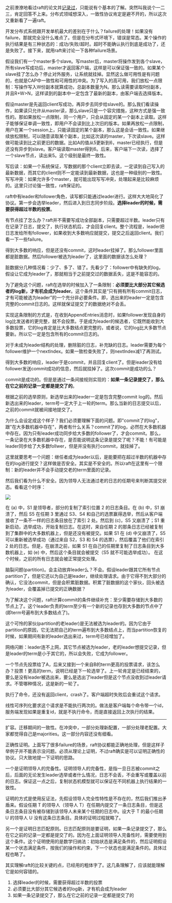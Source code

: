 之前潦潦地看过raft的论文并[记录过](./raft.md)，只能说有个基本的了解。突然叫我说个一二三，肯定回答不上来。分布式领域想深入，一致性协议肯定是避不开的，所以这次又重新看了一遍raft。

开发分布式系统跟开发单机最大的差别在于什么？failure的处理！如果没有failure，那就完全没什么难点了。但是在分布式环境下，错误是常态。某个操作的执行结果是有三种状态的：成功/失败/超时。超时不能确认执行到底是成功了，还是失败了。接下来，就用raft来讨论一下各种failure场景。

假设我们有一个master多个slave。写master后，master将操作发到各个slave，所有slave写成功后，master才返回客户端，这样是可以保证强一致的。如果某个slave挂了怎么办？停止对外服务，让系统就挂掉。显然这么做可用性是有问题的，也就是CAP中一致性和可用性的冲突。为了写入的高可用，我们放松一点限制：写操作写入W份副本就算成功，总副本数量为N。那么读需要读取R份副本，并且R+W>N，这样读到的副本中一定包含了最新的副本，由客户端去选择版本。

假设master是先返回client写成功，再异步去同步给slave的。那么我们看读操作，如果读只允许从master读，那么slave只是一个容灾措施，这种方式是强一致性的。那如果放松一点限制，同一个用户，只会从固定的某一个副本上读取。这样子能够保证单调一致性，即用户不会读到比上次旧的版本。如果再放松一点限制，用户在某一个session上，只能读固定的某个副本，那么这是会话一致性。如果继续放松限制，可以随意读取某个副本，比如这次读的master，下次读slave。这样做可能读到比之前更旧的数据。比如A的值从5更新到6，master已经执行，但是还没有异步到slave。客户端读取master得到6。后来，客户端下一次读，选择了一个slave节点，读出来5。这个级别是最终一致性。

写后读：如果一个系统保证，写数据的那个client立即去读，一定读到自己写入的最新数据，而其它的client则不一定能读到最新数据，这也是一种级别的一致性。写写冲突：如果允许多个master，就可能出现写写冲突，处理起来是比较麻烦的。这里只讨论强一致性，raft保证的。

raft中有leader和follower角色，读写都只能通过leader进行。这样大大地简化了协议。第一步会选举leader，然后进入到日志同步阶段。**选择leader的时候，需要获得超过半数的投票**。

有节点挂了怎么办？raft并不需要写成功全部副本，只需要超过半数。leader只有在记录了日志，提交了，执行状态机后，才会回复client。整个流程是，leader把日志发给所有follower，如果收到大多数响应就提交，提交之后返回client。我们看一下一些failure。

得到大多数的响应，但是还没有commit，这时leader挂掉了。那么follower里面都是脏数据。然后follower被选为leader了，这里面的数据该怎么处理？

脏数据分几种情况看：少了、多了、错了。先看少了：follower中有缺失的log，假设让它成为leader了，那就相当于之前提交过的数据丢失，这是不能容忍的。

为了避免这个问题，raft在选举的时候加入了一条限制：**必须要比大部分其它候选者的log新，才有机会成为leader**。这个条件其实是“只有拥有所有commit日志，才有可能被选为leader”的一个充分非必要条件。即，选出来的leader一定是包含完整的commit日志的。这样就保证提交了的数据绝对不会丢。

实现这条限制的方式是，在收到AppendEntries消息时，如果follower发现自身的log比发送者的更完整，就不会投票。于是成为leader的候选者，它既然能收到大多数投票，它的log肯定是比大多数结点更完整的，或者说，它的log比大多数节点要新。所以它一定是包含所有的commit日志的。

对于未成为leader结构的处理，删除脏的日志，补充缺的日志。leader需要为每个follower维护一个nextIndex。如果一致检查失败了，则nextIndex减1了再测试。

得到大多数的响应，leader于是commit，并且回复client了。但是leader没有给follower发送commit成功的信息，然后就挂掉了。这次commit是成功的么？

commit是成功的。但是是通过一条间接规则实现的：**如果一条记录提交了，那么在它之前的记录一定都是提交了的**。

根据之前的选举原则，新选举出来的leader一定是包含完整commit log的。然后新选出来的leader，term号一定大于上一轮的term。那么当新的日志提交以后，之前的commit就被间接地提交了。

为什么会设定成这个样子？我们必须要理解下面的问题。即"commit了的log"，跟"在大多数机器中存在"，两者有什么关系？commit了的log，必然在大多数机器中存在。因为只有leader成功同步给大多数的follower了，才会commit。那么，一条记录在大多数机器中存在，是否能说明这条记录是提交了呢？不能！有可能是leader同步给了大多数follwer，但是并没有执行commit，就挂掉了。

这里就要思考一个问题：继任者成为leader以后，是能要把在超过半数的机器中存在的log进行提交？这样做是否安全。其实是不安全的。所以raft在这里有一个限制：新的leader并不会手动提交老的term里面的记录。

然后我们看为什么不安全。因为领导人无法通过老的日志的任期号来判断其提交状态。看看这个时序：

![](https://camo.githubusercontent.com/14df99e543c71ee75cafd614e1c55c25ac580ec8/68747470733a2f2f646e2d307830312d696f2e71626f782e6d652f726166742d254535253942254245382e706e67)

在 (a) 中，S1 是领导者，部分的复制了索引位置 2 的日志条目。在 (b) 中，S1 崩溃了，然后 S5 在任期 3 里通过 S3、S4 和自己的选票赢得选举，然后从客户端接收了一条不一样的日志条目放在了索引 2 处。然后到 (c)，S5 又崩溃了；S1 重新启动，选举成功，开始复制日志。在这时，来自任期 2 的那条日志已经被复制到了集群中的大多数机器上，但是还没有被提交。如果 S1 在 (d) 中又崩溃了，S5 可以重新被选举成功（通过来自 S2，S3 和 S4 的选票），然后覆盖了他们在索引 2 处的日志。但是，在崩溃之前，如果 S1 在自己的任期里复制了日志条目到大多数机器上，如 (e) 中，然后这个条目就会被提交（S5 就不可能选举成功）。 在这个时候，之前的所有日志就会被正常提交处理。

脑裂问题(partition)。会主动放弃leader么？不会。假设leader跟其它所有节点partition了，但是它还以为自己是leader，继续处理请求。由于它得不到大部分的确认，它没法commit，但是会积累脏数据。积累了脏数据的这个家伙，回头被选为leader，会覆盖掉已提交的正确数据？

为了解决这个问题，raft计算commit的条件继续补充：至少需要存储到大多数的节点上了。这个leader负责的term至少有一个新的记录也存到大多数的节点中了(即term号遍布到大多数结点了)。

这个可怜的家伙(partition的老leader)是无法被选为leader的。因为它由于partition的原因，它无法把自己的term遍布到大多数结点上，而当partition恢复的时候，如果期间有新的leader选出来过，term号已经增加了。

网络闪断：leader连不上网，其它节点被选为leader，老的leader想提交记录，但是leader的term是小于其它的，所以会失败，它成为follower。

一个节点先投票给了A，后来又接到一个来自B的term更高的投票请求，该怎么办？投票！更高的term，说明已经是下一轮选举了。上一轮肯定是已经结束的，要么是没有leader被选出来，要么是选出了leader但是这个节点没收到过leader请求。不管哪种情况，这是新的一轮了。

执行了命令，还没有返回client，crash了。客户端超时失败后会重试这个请求。

线性可序列化要求这个请求是不能执行两次的。做法是客户端每个命令带一个id，服务端发现如果是重复id，就是不执行命令，而是直接返回上次执行的结果。

-----------------------

扩容。迁移期间的一致性。在冲突中，一部分处理新配置，一部分处理老配置。大家都觉得自己是majorities。这一部分内容还没有细看。

正确性证明。上面写了很多failure的场景，raft协议都能正确地处理，但是这样子举例子并不能表示没问题。必须从理论上证明，不过raft确实是可以证明正确性的协议。只大致地提一下证明的思路。

一个是证明领导人的完备性。证明领导人的完备性，是指一旦日志被commit之后，后面的无论发生leader选举或者什么情况，日志不会丢，不会重写或覆盖以前的日志。保证这一点之后，复制状态机模型就可以保证在不同机器上执行结果的一致性。

证明的方式是使用反证法，先假设领导人完全性特性是不存在的，然后我们推出矛盾来。假设任期 T 的领导人（领导人 T）在任期内提交了一条日志条目，但是这条日志条目没有被存储到该领导人未来某个任期的日志中。设大于 T 的最小任期 U 的领导人 U 没有这条日志条目。具体的证明过程就略了。

另一个是证明日志匹配原则。日志匹配原则是要证明，如果一条记录提交了，那么在它之前的记录一定都是提交了的。因为在上面证明领导人完备性时，需要使用到这个条件。这个证明使用的是数学归纳法：初始状态是满足条件的，然后证明假设某一个状态满足条件，按我们的操作和约束，下一个状态也是满足条件的。具体过程也略了。

其实理解raft的比较关键的点，已经用的粗体字了。这几条理解了，应该就能理解它是如何容错的。

1. 选择leader的时候，需要获得超过半数的投票
2. 必须要比大部分其它候选者的log新，才有机会成为leader
3. 如果一条记录提交了，那么在它之前的记录一定都是提交了的
